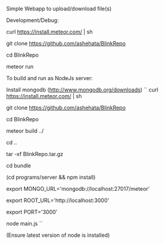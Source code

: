 Simple Webapp to upload/download file(s)

Development/Debug:

curl https://install.meteor.com/ | sh

git clone https://github.com/ashehata/BlinkRepo

cd BlinkRepo

meteor run


To build and run as NodeJs server:

Install mongodb (http://www.mongodb.org/downloads)
``
curl https://install.meteor.com/ | sh

git clone https://github.com/ashehata/BlinkRepo

cd BlinkRepo

meteor build ../

cd ..

tar -xf BlinkRepo.tar.gz 

cd bundle

(cd programs/server && npm install)

export MONGO_URL='mongodb://localhost:27017/meteor' 

export ROOT_URL='http://localhost:3000'

export PORT='3000'

node main.js
``

(Ensure latest version of node is installed)

